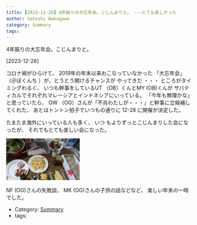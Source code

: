 ```yaml
---
title: [2023-12-28] 4年振りの大忘年会。こじんまりと。 ---とても楽しかった
author: Satoshi Nakagawa
category: Summary
tags: 
---
```


4年振りの大忘年会。こじんまりと。

[2023-12-28]  

 コロナ禍がひらけて、
2019年の年末以来おこなっていなかった
「大忘年会」（＠ぼくんち ）が、とうとう開けるチャンスが
やってきた ・・・
ところがタイミングわるく、
いつも幹事をしているUT （OB）くんとMY (OB)くんが
サバティカルでそれぞれマレーシアとインドネシアにいっている。
「今年も無理かな」と思っていたら、
OW （OG）さんが「不肖わたしが・・・」と幹事に立候補してくれた、
あとはトントン拍子でいつもの通りに 12-28 に開催が決定した。

 たまたま海外にいっている人も多く、
いつ もよりずっとこじんまりした会になったが、
それでもとても楽しい会になった。

<a href="/pict/2023-12-28-pesta-pub.jpg">
<img src="/pict/2023-12-28-pesta-pub.jpg" alt="ごちそうのほんの一部" width="200"/></a>

 NF (OG)さんの失敗談、
MK (OG)さんの子供の話などなど、
楽しい年末の一時でした。

- Category: [Summary](https://merapano.github.io/categories.html#Summary)
- tags: 
